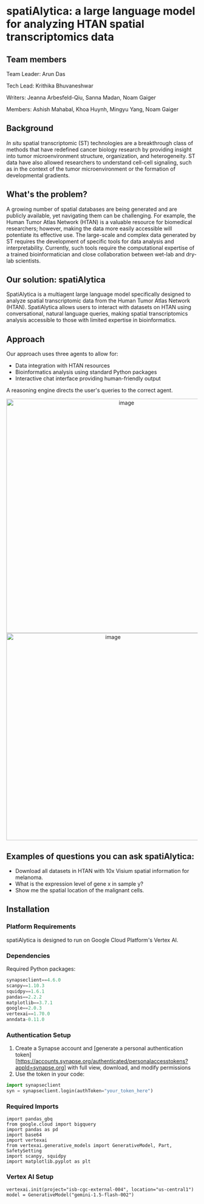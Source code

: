 # spatiAlytica: a large language model for analyzing HTAN spatial transcriptomics data 

## Team members
Team Leader: Arun Das

Tech Lead: Krithika Bhuvaneshwar

Writers: Jeanna Arbesfeld-Qiu, Sanna Madan, Noam Gaiger

Members: Ashish Mahabal, Khoa Huynh, Mingyu Yang, Noam Gaiger

## Background
*In situ* spatial transcriptomic (ST) technologies are a breakthrough class of methods that have redefined cancer biology research by providing insight into tumor microenvironment structure, organization, and heterogeneity. ST data have also allowed researchers to understand cell-cell signaling, such as in the context of the tumor microenvironment or the formation of developmental gradients. 

## What's the problem?
A growing number of spatial databases are being generated and are publicly available, yet navigating them can be challenging. For example, the Human Tumor Atlas Network (HTAN) is a valuable resource for biomedical researchers; however, making the data more easily accessible will potentiate its effective use. The large-scale and complex data generated by ST requires the development of specific tools for data analysis and interpretability. Currently, such tools require the computational expertise of a trained bioinformatician and close collaboration between wet-lab and dry-lab scientists.

## Our solution: spatiAlytica

SpatiAlytica is a multiagent large language model specifically designed to analyze spatial transcriptomic data from the Human Tumor Atlas Network (HTAN). SpatiAlytica allows users to interact with datasets on HTAN using conversational, natural language queries, making spatial transcriptomics analysis accessible to those with limited expertise in bioinformatics.

## Approach
Our approach uses three agents to allow for:
- Data integration with HTAN resources
- Bioinformatics analysis using standard Python packages
- Interactive chat interface providing human-friendly output

A reasoning engine directs the user's queries to the correct agent.
<div style="text-align: center;">
  <img width="617" alt="image" src="https://github.com/user-attachments/assets/dc634dd7-6013-4b68-94c8-089ca1396378">
  <img width="546" alt="image" src="https://github.com/user-attachments/assets/6665cbd9-34cb-49fb-9d17-95cf8710c8a8">
</div>

## Examples of questions you can ask spatiAlytica:
* Download all datasets in HTAN with 10x Visium spatial information for melanoma.
* What is the expression level of gene x in sample y?
* Show me the spatial location of the malignant cells.

## Installation

### Platform Requirements
spatiAlytica is designed to run on Google Cloud Platform's Vertex AI.

### Dependencies
Required Python packages:
```python
synapseclient==4.6.0
scanpy==1.10.3
squidpy==1.6.1
pandas==2.2.2
matplotlib==3.7.1
google==2.0.3
vertexai==1.70.0
anndata-0.11.0
```

### Authentication Setup

1. Create a Synapse account and [generate a personal authentication token] [https://accounts.synapse.org/authenticated/personalaccesstokens?appId=synapse.org] with full view, download, and modify permissions
2. Use the token in your code:

```python
import synapseclient
syn = synapseclient.login(authToken="your_token_here")
```

### Required Imports
```
import pandas_gbq
from google.cloud import bigquery
import pandas as pd
import base64
import vertexai
from vertexai.generative_models import GenerativeModel, Part, SafetySetting
import scanpy, squidpy
import matplotlib.pyplot as plt
```

### Vertex AI Setup
```
vertexai.init(project="isb-cgc-external-004", location="us-central1")
model = GenerativeModel("gemini-1.5-flash-002")
```

